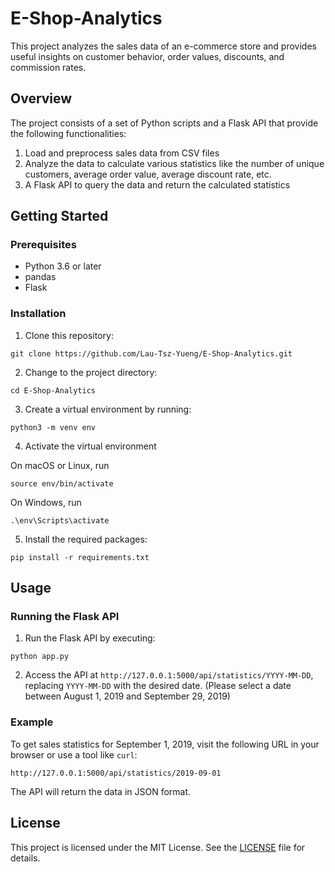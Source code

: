 # E-Shop-Analytics

This project analyzes the sales data of an e-commerce store and provides useful insights on customer behavior, order values, discounts, and commission rates.

## Overview

The project consists of a set of Python scripts and a Flask API that provide the following functionalities:

1. Load and preprocess sales data from CSV files
2. Analyze the data to calculate various statistics like the number of unique customers, average order value, average discount rate, etc.
3. A Flask API to query the data and return the calculated statistics

## Getting Started

### Prerequisites

- Python 3.6 or later
- pandas
- Flask

### Installation

1. Clone this repository:

```
git clone https://github.com/Lau-Tsz-Yueng/E-Shop-Analytics.git
```

2. Change to the project directory:

```
cd E-Shop-Analytics
```

3. Create a virtual environment by running:

```
python3 -m venv env
```

4. Activate the virtual environment

On macOS or Linux, run
```
source env/bin/activate
```

On Windows, run
```
.\env\Scripts\activate
```

5. Install the required packages:
```
pip install -r requirements.txt
```

## Usage

### Running the Flask API

1. Run the Flask API by executing:

```
python app.py
```

2. Access the API at `http://127.0.0.1:5000/api/statistics/YYYY-MM-DD`, replacing `YYYY-MM-DD` with the desired date. (Please select a date between August 1, 2019 and September 29, 2019)

### Example

To get sales statistics for September 1, 2019, visit the following URL in your browser or use a tool like `curl`:

```
http://127.0.0.1:5000/api/statistics/2019-09-01
```

The API will return the data in JSON format.

## License

This project is licensed under the MIT License. See the [LICENSE](LICENSE) file for details.
